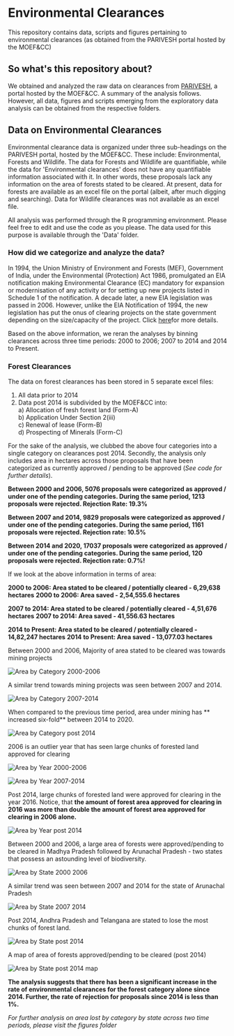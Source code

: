 # Environmental Clearances 
This repository contains data, scripts and figures pertaining to environmental clearances (as obtained from the PARIVESH portal hosted by the MOEF&amp;CC)

## So what's this repository about?

We obtained and analyzed the raw data on clearances from [PARIVESH](http://parivesh.nic.in/), a portal hosted by the MOEF&CC. A summary of the analysis follows. However, all data, figures and scripts emerging from the exploratory data analysis can be obtained from the respective folders.

## Data on Environmental Clearances

Environmental clearance data is organized under three sub-headings on the PARIVESH portal, hosted by the MOEF&CC. These include: Environmental, Forests and Wildlife. The data for Forests and Wildlife are quantifiable, while the data for 'Environmental clearances' does not have any quantifiable information associated with it. In other words, these proposals lack any information on the area of forests stated to be cleared. At present, data for forests are available as an excel file on the portal (albeit, after much digging and searching). Data for Wildlife clearances was not available as an excel file. 

All analysis was performed through the R programming environment. Please feel free to edit and use the code as you please. The data used for this purpose is available through the 'Data' folder. 

### How did we categorize and analyze the data?

In 1994, the Union Ministry of Environment and Forests (MEF), Government of India, under the Environmental (Protection) Act 1986, promulgated an EIA notification making Environmental Clearance (EC) mandatory for expansion or modernisation of any activity or for setting up new projects listed in Schedule 1 of the notification. A decade later, a new EIA legislation was passed in 2006. However, unlike the EIA Notification of 1994, the new legislation has put the onus of clearing projects on the state government depending on the size/capacity of the project. Click [here](https://www.cseindia.org/understanding-eia-383#:~:text=On%2027%20January%201994%2C%20the,listed%20in%20Schedule%201%20of)for more details. 

Based on the above information, we reran the analyses by binning clearances across three time periods: 2000 to 2006; 2007 to 2014 and 2014 to Present.

### Forest Clearances

The data on forest clearances has been stored in 5 separate excel files:

1. All data prior to 2014
2. Data post 2014 is subdivided by the MOEF&CC into:  
    a) Allocation of fresh forest land (Form-A)	   
    b) Application Under Section 2(iii)	     
    c) Renewal of lease (Form-B)         	  
    d) Prospecting of Minerals (Form-C)    

For the sake of the analysis, we clubbed the above four categories into a single category on clearances post 2014. Secondly, the analysis only includes area in hectares across those proposals that have been categorized as currently approved / pending to be approved (*See code for further details*).

**Between 2000 and 2006, 5076 proposals were categorized as approved / under one of the pending categories. During the same period, 1213 proposals were rejected. 
Rejection Rate: 19.3%**

**Between 2007 and 2014, 9829 proposals were categorized as approved / under one of the pending categories. During the same period, 1161 proposals were rejected. 
Rejection rate: 10.5%**

**Between 2014 and 2020, 17037 proposals were categorized as approved / under one of the pending categories. During the same period, 120 proposals were rejected. 
Rejection rate: 0.7%!**

If we look at the above information in terms of area:

**2000 to 2006: Area stated to be cleared / potentially cleared - 6,29,638 hectares**
**2000 to 2006: Area saved - 2,54,555.6 hectares**

**2007 to 2014: Area stated to be cleared / potentially cleared - 4,51,676 hectares**
**2007 to 2014: Area saved - 41,556.63 hectares**

**2014 to Present: Area stated to be cleared / potentially cleared - 14,82,247 hectares**
**2014 to Present: Area saved - 13,077.03 hectares**

Between 2000 and 2006, Majority of area stated to be cleared was towards mining projects 

![Area by Category 2000-2006](https://github.com/vjjan91/Environmental-Clearances/blob/master/Figures/cat_area_2000-2006.png)

A similar trend towards mining projects was seen between 2007 and 2014.

![Area by Category 2007-2014](https://github.com/vjjan91/Environmental-Clearances/blob/master/Figures/cat_area_2007-2014.png)

When compared to the previous time period, area under mining has ** increased six-fold** between 2014 to 2020.

![Area by Category post 2014](https://github.com/vjjan91/WithdrawEIA2020/blob/master/Figures/post2014_Area_vs_Category.png)

2006 is an outlier year that has seen large chunks of forested land approved for clearing

![Area by Year 2000-2006](https://github.com/vjjan91/Environmental-Clearances/blob/master/Figures/year_area_2000-2006.png)

![Area by Year 2007-2014](https://github.com/vjjan91/Environmental-Clearances/blob/master/Figures/year_area_2007-2014.png)

Post 2014, large chunks of forested land were approved for clearing in the year 2016. Notice, that **the amount of forest area approved for clearing in 2016 was more than double the amount of forest area approved for clearing in 2006 alone.** 

![Area by Year post 2014](https://github.com/vjjan91/WithdrawEIA2020/blob/master/Figures/post2014_Area_by_Year.png)

Between 2000 and 2006, a large area of forests were approved/pending to be cleared in Madhya Pradesh followed by Arunachal Pradesh - two states that possess an astounding level of biodiversity.

![Area by State 2000 2006](https://github.com/vjjan91/Environmental-Clearances/blob/master/Figures/state_area_2000-2006.png)

A similar trend was seen between 2007 and 2014 for the state of Arunachal Pradesh

![Area by State 2007 2014](https://github.com/vjjan91/Environmental-Clearances/blob/master/Figures/state_area_2007-2014.png)

Post 2014, Andhra Pradesh and Telangana are stated to lose the most chunks of forest land. 

![Area by State post 2014](https://github.com/vjjan91/WithdrawEIA2020/blob/master/Figures/post2014_Area_by_State.png)

A map of area of forests approved/pending to be cleared (post 2014)

![Area by State post 2014 map](https://github.com/vjjan91/WithdrawEIA2020/blob/master/Figures/state_area_post2014.png)

**The analysis suggests that there has been a significant increase in the rate of environmental clearances for the forest category alone since 2014. Further, the rate of rejection for proposals since 2014 is less than 1%.**

*For further analysis on area lost by category by state across two time periods, please visit the figures folder*



